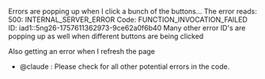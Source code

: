 Errors are popping up when I click a bunch of the buttons... The error reads: 500: INTERNAL_SERVER_ERROR Code: FUNCTION_INVOCATION_FAILED ID: iad1::5ng26-1757611362973-9ce62a0f6b40 Many other error ID's are popping up as well when different buttons are being clicked

Also getting an error when I refresh the page

- @claude : Please check for all other potential errors in the code.